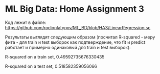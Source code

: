 # ML Big Data: Home Assignment 3

Код лежит в файле: https://github.com/rodionlatypov/ML_BD/blob/HA3/LinearRegression.sc

Результаты выглядят следующим образом (посчитал R-squared - меру фита - для train и test выборок как подтверждение, что fit и predict работает и примерно одинаковый для train и test выборок):


R-squared on a train set, 0.49592735676330435

R-squared on a test set, 0.518582359056066
